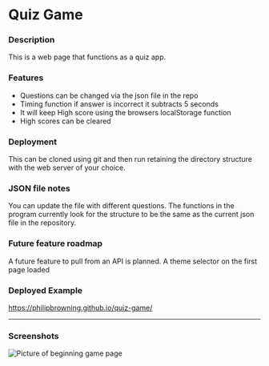 # Quiz Game

### Description
This is a web page that functions as a quiz app. 

### Features
* Questions can be changed via the json file in the repo
* Timing function if answer is incorrect it subtracts 5 seconds
* It will keep High score using the browsers localStorage function
* High scores can be cleared

### Deployment
This can be cloned using git and then run retaining the directory structure with the web server of your choice.

### JSON file notes
You can update the file with different questions. The functions in the program 
currently look for the structure to be the same as the current json file in the repository.

### Future feature roadmap
A future feature to pull from an API is planned.
A theme selector on the first page loaded

### Deployed Example
<https://philipbrowning.github.io/quiz-game/>
<hr>

### Screenshots
![Picture of beginning game page](./assets/main-screen.png "Quiz first screen")





